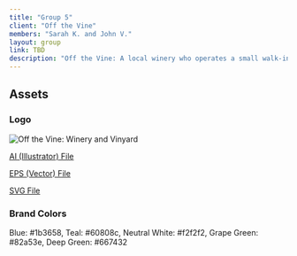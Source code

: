 ```yaml
---
title: "Group 5"
client: "Off the Vine"
members: "Sarah K. and John V."
layout: group
link: TBD
description: "Off the Vine: A local winery who operates a small walk-in wine-bar."
---
```


## Assets

### Logo
<img src="/groups/assets/group5/off-the-vine.svg" alt="Off the Vine: Winery and Vinyard" />

<a href="/groups/assets/group5/Off-The-Vine-Final.ai">AI (Illustrator) File</a>

<a href="/groups/assets/group5/Off-The-Vine-Final.eps">EPS (Vector) File</a>

<a href="/groups/assets/group5/off-the-vine.svg">SVG File</a>

### Brand Colors

Blue: #1b3658, Teal: #60808c, Neutral White: #f2f2f2, Grape Green: #82a53e, Deep Green: #667432